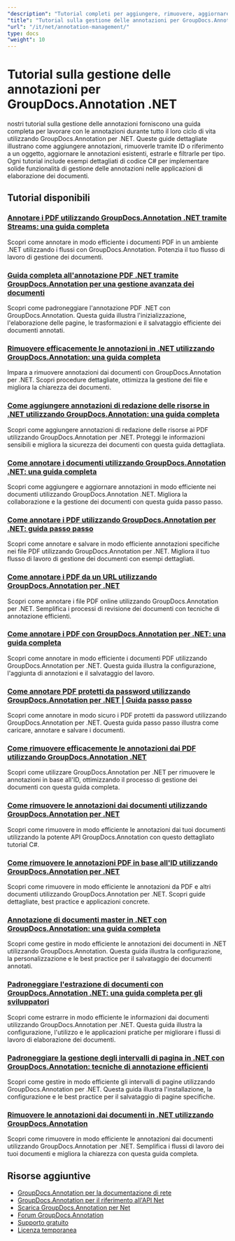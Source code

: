 ```yaml
---
"description": "Tutorial completi per aggiungere, rimuovere, aggiornare e gestire annotazioni nei documenti utilizzando GroupDocs.Annotation per .NET."
"title": "Tutorial sulla gestione delle annotazioni per GroupDocs.Annotation .NET"
"url": "/it/net/annotation-management/"
type: docs
"weight": 10
---
```


# Tutorial sulla gestione delle annotazioni per GroupDocs.Annotation .NET

nostri tutorial sulla gestione delle annotazioni forniscono una guida completa per lavorare con le annotazioni durante tutto il loro ciclo di vita utilizzando GroupDocs.Annotation per .NET. Queste guide dettagliate illustrano come aggiungere annotazioni, rimuoverle tramite ID o riferimento a un oggetto, aggiornare le annotazioni esistenti, estrarle e filtrarle per tipo. Ogni tutorial include esempi dettagliati di codice C# per implementare solide funzionalità di gestione delle annotazioni nelle applicazioni di elaborazione dei documenti.

## Tutorial disponibili

### [Annotare i PDF utilizzando GroupDocs.Annotation .NET tramite Streams: una guida completa](./annotate-pdfs-groupdocs-dotnet-streams/)
Scopri come annotare in modo efficiente i documenti PDF in un ambiente .NET utilizzando i flussi con GroupDocs.Annotation. Potenzia il tuo flusso di lavoro di gestione dei documenti.

### [Guida completa all'annotazione PDF .NET tramite GroupDocs.Annotation per una gestione avanzata dei documenti](./net-pdf-annotation-groupdocs-guide/)
Scopri come padroneggiare l'annotazione PDF .NET con GroupDocs.Annotation. Questa guida illustra l'inizializzazione, l'elaborazione delle pagine, le trasformazioni e il salvataggio efficiente dei documenti annotati.

### [Rimuovere efficacemente le annotazioni in .NET utilizzando GroupDocs.Annotation: una guida completa](./remove-annotations-net-groupdocs-tutorial/)
Impara a rimuovere annotazioni dai documenti con GroupDocs.Annotation per .NET. Scopri procedure dettagliate, ottimizza la gestione dei file e migliora la chiarezza dei documenti.

### [Come aggiungere annotazioni di redazione delle risorse in .NET utilizzando GroupDocs.Annotation: una guida completa](./groupdocs-annotation-dotnet-resource-redaction/)
Scopri come aggiungere annotazioni di redazione delle risorse ai PDF utilizzando GroupDocs.Annotation per .NET. Proteggi le informazioni sensibili e migliora la sicurezza dei documenti con questa guida dettagliata.

### [Come annotare i documenti utilizzando GroupDocs.Annotation .NET: una guida completa](./annotate-documents-groupdocs-dotnet/)
Scopri come aggiungere e aggiornare annotazioni in modo efficiente nei documenti utilizzando GroupDocs.Annotation .NET. Migliora la collaborazione e la gestione dei documenti con questa guida passo passo.

### [Come annotare i PDF utilizzando GroupDocs.Annotation per .NET: guida passo passo](./annotate-pdfs-groupdocs-annotation-net/)
Scopri come annotare e salvare in modo efficiente annotazioni specifiche nei file PDF utilizzando GroupDocs.Annotation per .NET. Migliora il tuo flusso di lavoro di gestione dei documenti con esempi dettagliati.

### [Come annotare i PDF da un URL utilizzando GroupDocs.Annotation per .NET](./annotate-pdfs-online-groupdocs-annotation-net/)
Scopri come annotare i file PDF online utilizzando GroupDocs.Annotation per .NET. Semplifica i processi di revisione dei documenti con tecniche di annotazione efficienti.

### [Come annotare i PDF con GroupDocs.Annotation per .NET: una guida completa](./annotate-pdf-groupdocs-annotation-net/)
Scopri come annotare in modo efficiente i documenti PDF utilizzando GroupDocs.Annotation per .NET. Questa guida illustra la configurazione, l'aggiunta di annotazioni e il salvataggio del lavoro.

### [Come annotare PDF protetti da password utilizzando GroupDocs.Annotation per .NET | Guida passo passo](./annotate-password-protected-pdfs-groupdocs-dotnet/)
Scopri come annotare in modo sicuro i PDF protetti da password utilizzando GroupDocs.Annotation per .NET. Questa guida passo passo illustra come caricare, annotare e salvare i documenti.

### [Come rimuovere efficacemente le annotazioni dai PDF utilizzando GroupDocs.Annotation .NET](./annotation-removal-pdf-groupdocs-dotnet-guide/)
Scopri come utilizzare GroupDocs.Annotation per .NET per rimuovere le annotazioni in base all'ID, ottimizzando il processo di gestione dei documenti con questa guida completa.

### [Come rimuovere le annotazioni dai documenti utilizzando GroupDocs.Annotation per .NET](./remove-annotations-groupdocs-annotation-dotnet/)
Scopri come rimuovere in modo efficiente le annotazioni dai tuoi documenti utilizzando la potente API GroupDocs.Annotation con questo dettagliato tutorial C#.

### [Come rimuovere le annotazioni PDF in base all'ID utilizzando GroupDocs.Annotation per .NET](./manage-pdf-annotations-groupdocs-dotnet-remove-id/)
Scopri come rimuovere in modo efficiente le annotazioni da PDF e altri documenti utilizzando GroupDocs.Annotation per .NET. Scopri guide dettagliate, best practice e applicazioni concrete.

### [Annotazione di documenti master in .NET con GroupDocs.Annotation: una guida completa](./mastering-document-annotation-dotnet-groupdocs/)
Scopri come gestire in modo efficiente le annotazioni dei documenti in .NET utilizzando GroupDocs.Annotation. Questa guida illustra la configurazione, la personalizzazione e le best practice per il salvataggio dei documenti annotati.

### [Padroneggiare l'estrazione di documenti con GroupDocs.Annotation .NET: una guida completa per gli sviluppatori](./mastering-document-extraction-groupdocs-annotation-net/)
Scopri come estrarre in modo efficiente le informazioni dai documenti utilizzando GroupDocs.Annotation per .NET. Questa guida illustra la configurazione, l'utilizzo e le applicazioni pratiche per migliorare i flussi di lavoro di elaborazione dei documenti.

### [Padroneggiare la gestione degli intervalli di pagina in .NET con GroupDocs.Annotation: tecniche di annotazione efficienti](./groupdocs-annotation-dotnet-page-range-management/)
Scopri come gestire in modo efficiente gli intervalli di pagine utilizzando GroupDocs.Annotation per .NET. Questa guida illustra l'installazione, la configurazione e le best practice per il salvataggio di pagine specifiche.

### [Rimuovere le annotazioni dai documenti in .NET utilizzando GroupDocs.Annotation](./remove-annotations-dotnet-groupdocs/)
Scopri come rimuovere in modo efficiente le annotazioni dai documenti utilizzando GroupDocs.Annotation per .NET. Semplifica i flussi di lavoro dei tuoi documenti e migliora la chiarezza con questa guida completa.

## Risorse aggiuntive

- [GroupDocs.Annotation per la documentazione di rete](https://docs.groupdocs.com/annotation/net/)
- [GroupDocs.Annotation per il riferimento all'API Net](https://reference.groupdocs.com/annotation/net/)
- [Scarica GroupDocs.Annotation per Net](https://releases.groupdocs.com/annotation/net/)
- [Forum GroupDocs.Annotation](https://forum.groupdocs.com/c/annotation)
- [Supporto gratuito](https://forum.groupdocs.com/)
- [Licenza temporanea](https://purchase.groupdocs.com/temporary-license/)